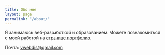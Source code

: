 ```yaml
---
title: Обо мне
layout: page
permalink: "/about/"
---
```


Я занимаюсь веб-разработкой и образованием. Можете познакомиться с моей работой на [странице портфолио](https://vallek.github.io).

Почта: [vwebdis@gmail.com](mailto:vwebdis@gmail.com)